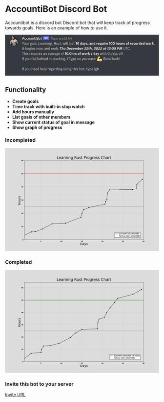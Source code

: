 # AccountiBot Discord Bot

Accountibot is a discord bot Discord bot that will keep track of progress towards goals. Here is an example of how to use it.

![Accountibot in action](lib/image.png)

## Functionality

- **Create goals**
- **Time track with built-in stop watch**
- **Add hours manually**
- **List goals of other members**
- **Show current status of goal in message**
- **Show graph of progress**

### Incompleted
![incomplete goal](./lib/plot_incomplete.png)

### Completed
![completed goal](./lib/plot_complete.png)

### Invite this bot to your server
[Invite URL](https://discord.com/api/oauth2/authorize?client_id=1047769932089282590&permissions=536267455568&scope=bot)